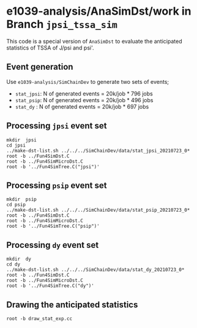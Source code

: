 # e1039-analysis/AnaSimDst/work in Branch `jpsi_tssa_sim`

This code is a special version of `AnaSimDst` to evaluate
the anticipated statistics of TSSA of J/psi and psi'.

## Event generation

Use `e1039-analysis/SimChainDev` to generate two sets of events;
 - `stat_jpsi`:  N of generated events = 20k/job * 796 jobs
 - `stat_psip`:  N of generated events = 20k/job * 496 jobs
 - `stat_dy`  :  N of generated events = 20k/job * 697 jobs

## Processing `jpsi` event set

```
mkdir  jpsi
cd jpsi
../make-dst-list.sh ../../../SimChainDev/data/stat_jpsi_20210723_0*
root -b ../Fun4SimDst.C
root -b ../Fun4SimMicroDst.C
root -b '../Fun4SimTree.C("jpsi")'
```

## Processing `psip` event set

```
mkdir  psip
cd psip
../make-dst-list.sh ../../../SimChainDev/data/stat_psip_20210723_0*
root -b ../Fun4SimDst.C
root -b ../Fun4SimMicroDst.C
root -b '../Fun4SimTree.C("psip")'
```

## Processing `dy` event set

```
mkdir  dy
cd dy
../make-dst-list.sh ../../../SimChainDev/data/stat_dy_20210723_0*
root -b ../Fun4SimDst.C
root -b ../Fun4SimMicroDst.C
root -b '../Fun4SimTree.C("dy")'
```

## Drawing the anticipated statistics

```
root -b draw_stat_exp.cc
```